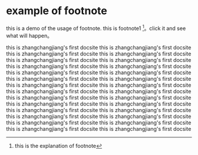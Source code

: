 # example of footnote

this is a demo of the usage of footnote.
this is footnote1 [^1]。click it and see what will happen。

this is zhangchangjiang's first docsite
this is zhangchangjiang's first docsite
this is zhangchangjiang's first docsite
this is zhangchangjiang's first docsite
this is zhangchangjiang's first docsite
this is zhangchangjiang's first docsite
this is zhangchangjiang's first docsite
this is zhangchangjiang's first docsite
this is zhangchangjiang's first docsite
this is zhangchangjiang's first docsite
this is zhangchangjiang's first docsite
this is zhangchangjiang's first docsite
this is zhangchangjiang's first docsite
this is zhangchangjiang's first docsite
this is zhangchangjiang's first docsite
this is zhangchangjiang's first docsite
this is zhangchangjiang's first docsite
this is zhangchangjiang's first docsite
this is zhangchangjiang's first docsite
this is zhangchangjiang's first docsite
this is zhangchangjiang's first docsite
this is zhangchangjiang's first docsite
this is zhangchangjiang's first docsite
this is zhangchangjiang's first docsite
this is zhangchangjiang's first docsite
this is zhangchangjiang's first docsite
this is zhangchangjiang's first docsite
this is zhangchangjiang's first docsite




[^1]: this is the explanation of footnote